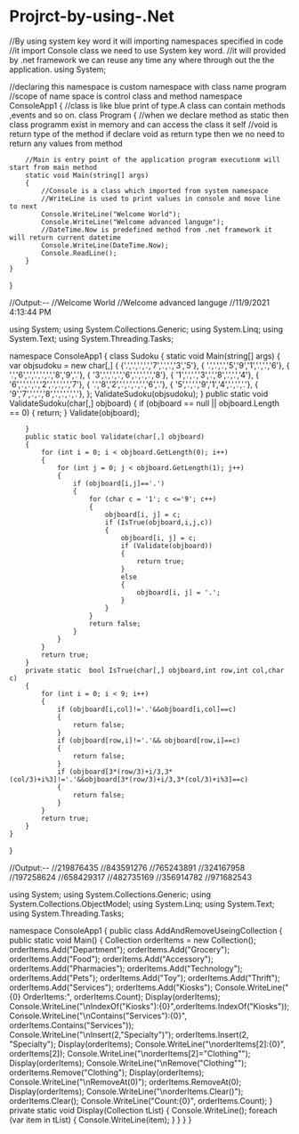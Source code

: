 # Projrct-by-using-.Net
//By using system key word it will importing namespaces specified in code
//it import Console class we need to use System key word.
//it will provided by .net framework we can reuse any time any where through out the the application.
using System;

//declaring this namespace is custom namespace with class name program
//scope of name space is control class and method
namespace ConsoleApp1
{
    //class is like blue print of type.A class can contain methods ,events and so on.
    class Program
    {
        //when we declare method as static then class programm exist in memory and can access the class it self
        //void is return type of the method if declare void as return type then we no need to return any values from method

        //Main is entry point of the application program executionm will start from main method
        static void Main(string[] args)
        {
            //Console is a class which imported from system namespace 
            //WriteLine is used to print values in console and move line to next
            Console.WriteLine("Welcome World");
            Console.WriteLine("Welcome advanced languge");
            //DateTime.Now is predefined method from .net framework it will return current datetime
            Console.WriteLine(DateTime.Now);
            Console.ReadLine();
        }
    }
}

//Output:--
//Welcome World
//Welcome advanced languge
//11/9/2021 4:13:44 PM

using System;
using System.Collections.Generic;
using System.Linq;
using System.Text;
using System.Threading.Tasks;

namespace ConsoleApp1
{
    class Sudoku
    {
        static void Main(string[] args)
        {
            var objsudoku = new char[,]
            {
                {'.','.','.','.','7','.','.','3','5'},
                { '.','.','.','5','9','1','.','.','6'},
                { '.','6','.','.','.','.','8','9','.'},
                { '3','.','.','.','6','.','.','.','8'},
                { '1','.','.','3','.','8','.','.','4'},
                { '6','.','.','.','2','.','.','.','7'},
                { '.','8','2','.','.','.','.','6','.'},
                { '5','.','.','9','1','4','.','.','.'},
                { '9','7','.','.','8','.','.','.','.'},
            };
            ValidateSudoku(objsudoku);
        }
        public static void ValidateSudoku(char[,] objboard)
        {
            if (objboard == null || objboard.Length == 0) 
            {
                return;
            }
            Validate(objboard);

        }
        public static bool Validate(char[,] objboard)
        {
            for (int i = 0; i < objboard.GetLength(0); i++)
            {
                for (int j = 0; j < objboard.GetLength(1); j++)
                {
                    if (objboard[i,j]=='.')
                    {
                        for (char c = '1'; c <='9'; c++)
                        {
                            objboard[i, j] = c;
                            if (IsTrue(objboard,i,j,c))
                            {
                                objboard[i, j] = c;
                                if (Validate(objboard))
                                {
                                    return true;
                                }
                                else
                                {
                                    objboard[i, j] = '.';
                                }
                            }
                        }
                        return false;
                    }
                }
            }
            return true;
        }
        private static  bool IsTrue(char[,] objboard,int row,int col,char c)
        {
            for (int i = 0; i < 9; i++)
            {
                if (objboard[i,col]!='.'&&objboard[i,col]==c)
                {
                    return false;
                }
                if (objboard[row,i]!='.'&& objboard[row,i]==c)
                {
                    return false;
                }
                if (objboard[3*(row/3)+i/3,3*(col/3)+i%3]!='.'&&objboard[3*(row/3)+i/3,3*(col/3)+i%3]==c)
                {
                    return false;
                }
            }
            return true;
        }
    }
}

//Output:--
//219876435
//843591276
//765243891
//324167958
//197258624
//658429317
//482735169
//356914782
//971682543

using System;
using System.Collections.Generic;
using System.Collections.ObjectModel;
using System.Linq;
using System.Text;
using System.Threading.Tasks;

namespace ConsoleApp1
{
    public class AddAndRemoveUseingCollection
    {
        public static void Main()
        {
            Collection<string> orderItems = new Collection<string>();
            orderItems.Add("Department");
            orderItems.Add("Grocery");
            orderItems.Add("Food"); 
            orderItems.Add("Accessory"); 
            orderItems.Add("Pharmacies");
            orderItems.Add("Technology");
            orderItems.Add("Pets"); 
            orderItems.Add("Toy"); 
            orderItems.Add("Thrift"); 
            orderItems.Add("Services"); 
            orderItems.Add("Kiosks");
            Console.WriteLine("{0} OrderItems:", orderItems.Count);
            Display(orderItems);
            Console.WriteLine("\nIndexOf(\"Kiosks\"):{0}",orderItems.IndexOf("Kiosks"));
            Console.WriteLine("\nContains(\"Services\"):{0}", orderItems.Contains("Services"));
            Console.WriteLine("\nInsert(2,\"Specialty\")");
            orderItems.Insert(2, "Specialty");
            Display(orderItems);
            Console.WriteLine("\norderItems[2]:{0}", orderItems[2]);
            Console.WriteLine("\norderItems[2]=\"Clothing\"");
            Display(orderItems);
            Console.WriteLine("\nRemove(\"Clothing\"");
            orderItems.Remove("Clothing");
            Display(orderItems);
            Console.WriteLine("\nRemoveAt(0)");
            orderItems.RemoveAt(0);
            Display(orderItems);
            Console.WriteLine("\norderItems.Clear()");
            orderItems.Clear();
            Console.WriteLine("Count:{0}", orderItems.Count);
        }
        private static void Display(Collection<string> tList)
        {
            Console.WriteLine();
            foreach (var item in tList)
            {
                Console.WriteLine(item);
            }
        }
    }
}
